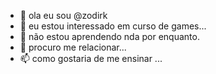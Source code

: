 - 👋 ola eu sou @zodirk
- 👀 eu estou interessado em curso de games...
- 🌱 não estou aprendendo nda por enquanto.
- 💞️ procuro me relacionar...
- 📫 como gostaria de me ensinar ...

<!---
zodirk/zodirk is a ✨ special ✨ repository because its `README.md` (this file) appears on your GitHub profile.
You can click the Preview link to take a look at your changes.
--->

